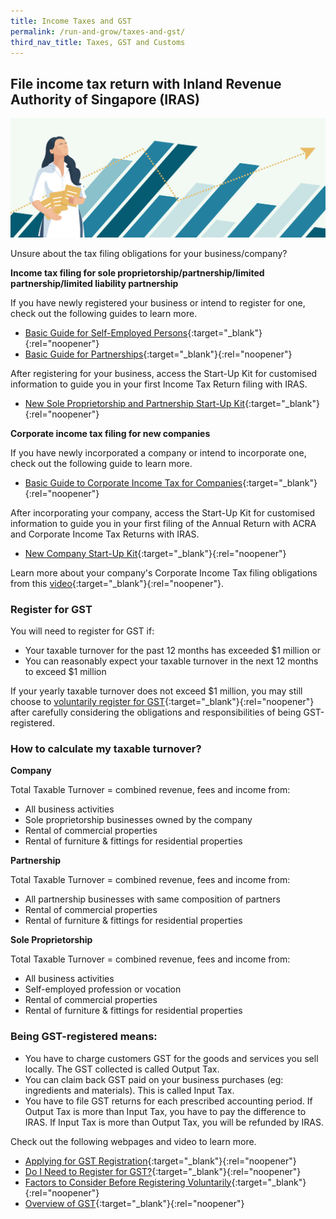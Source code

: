 ```yaml
---
title: Income Taxes and GST
permalink: /run-and-grow/taxes-and-gst/
third_nav_title: Taxes, GST and Customs
---
```


## File income tax return with Inland Revenue Authority of Singapore (IRAS)

![Taxes GST](/images/grow/RunandGrow_TaxesGST.jpg)

Unsure about the tax filing obligations for your business/company?

**Income tax filing for sole proprietorship/partnership/limited partnership/limited liability partnership**

If you have newly registered your business or intend to register for one, check out the following guides to learn more.

- [Basic Guide for Self-Employed Persons](https://www.iras.gov.sg/taxes/individual-income-tax/self-employed/new-to-self-employed-income/a-self-employed-person's-tax-obligations/basic-guide-for-self-employed-persons){:target="_blank"}{:rel="noopener"}
- [Basic Guide for Partnerships](https://www.iras.gov.sg/taxes/individual-income-tax/partnerships/new-to-partnerships/partnerships-tax-obligations/basic-guide-for-partnerships){:target="_blank"}{:rel="noopener"}

After registering for your business, access the Start-Up Kit for customised information to guide you in your first Income Tax Return filing with IRAS.

- [New Sole Proprietorship and Partnership Start-Up Kit](https://www.iras.gov.sg/taxes/individual-income-tax/self-employed/new-to-self-employed-income/sole-proprietorship-start-up-kit ){:target="_blank"}{:rel="noopener"}

**Corporate income tax filing for new companies**

If you have newly incorporated a company or intend to incorporate one, check out the following guide to learn more.

- [Basic Guide to Corporate Income Tax for Companies](https://www.iras.gov.sg/taxes/corporate-income-tax/basics-of-corporate-income-tax/basic-guide-to-corporate-income-tax-for-companies ){:target="_blank"}{:rel="noopener"}

After incorporating your company, access the Start-Up Kit for customised information to guide you in your first filing of the Annual Return with ACRA and Corporate Income Tax Returns with IRAS.

- [New Company Start-Up Kit](https://www.iras.gov.sg/taxes/corporate-income-tax/basics-of-corporate-income-tax/new-company-start-up-kit ){:target="_blank"}{:rel="noopener"}

Learn more about your company's Corporate Income Tax filing obligations from this [video](https://www.youtube.com/watch?v=CLT0Qc9abbg&feature=youtu.be){:target="_blank"}{:rel="noopener"}.

### Register for GST

You will need to register for GST if:

- Your taxable turnover for the past 12 months has exceeded $1 million or
- You can reasonably expect your taxable turnover in the next 12 months to exceed $1 million

If your yearly taxable turnover does not exceed $1 million, you may still choose to [voluntarily register for GST](https://www.iras.gov.sg/taxes/goods-services-tax-(gst)/gst-registration-deregistration/factors-to-consider-before-registering-voluntarily-for-gst){:target="_blank"}{:rel="noopener"} after carefully considering the obligations and responsibilities of being GST-registered.

### How to calculate my taxable turnover?

**Company**

Total Taxable Turnover = combined revenue, fees and income from:

- All business activities
- Sole proprietorship businesses owned by the company
- Rental of commercial properties
- Rental of furniture & fittings for residential properties

**Partnership**

Total Taxable Turnover = combined revenue, fees and income from:

- All partnership businesses with same composition of partners
- Rental of commercial properties
- Rental of furniture & fittings for residential properties

**Sole Proprietorship**

Total Taxable Turnover = combined revenue, fees and income from:

- All business activities
- Self-employed profession or vocation
- Rental of commercial properties
- Rental of furniture & fittings for residential properties

### Being GST-registered means:

- You have to charge customers GST for the goods and services you sell locally. The GST collected is called Output Tax.
- You can claim back GST paid on your business purchases (eg: ingredients and materials). This is called Input Tax.
- You have to file GST returns for each prescribed accounting period. If Output Tax is more than Input Tax, you have to pay the difference to IRAS. If Input Tax is more than Output Tax, you will be refunded by IRAS.

Check out the following webpages and video to learn more.

- [Applying for GST Registration](https://www.iras.gov.sg/taxes/goods-services-tax-(gst)/gst-registration-deregistration/applying-for-gst-registration){:target="_blank"}{:rel="noopener"}
- [Do I Need to Register for GST?](https://www.iras.gov.sg/taxes/goods-services-tax-(gst)/gst-registration-deregistration/do-i-need-to-register-for-gst){:target="_blank"}{:rel="noopener"}
- [Factors to Consider Before Registering Voluntarily](https://www.iras.gov.sg/taxes/goods-services-tax-(gst)/gst-registration-deregistration/factors-to-consider-before-registering-voluntarily-for-gst){:target="_blank"}{:rel="noopener"}
- [Overview of GST](https://elearn.iras.gov.sg/gst/overviewofgst/){:target="_blank"}{:rel="noopener"}

<script src="/jquery/jquery.min.js"></script>
<script src="/jquery/bp-menu-new-tab.js"></script>
